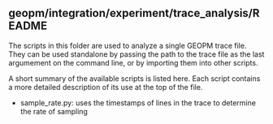 ## geopm/integration/experiment/trace_analysis/README


The scripts in this folder are used to analyze a single GEOPM trace
file.  They can be used standalone by passing the path to the trace
file as the last argumement on the command line, or by importing them
into other scripts.

A short summary of the available scripts is listed here.  Each script
contains a more detailed description of its use at the top of the
file.

- sample_rate.py: uses the timestamps of lines in the trace to
  determine the rate of sampling

